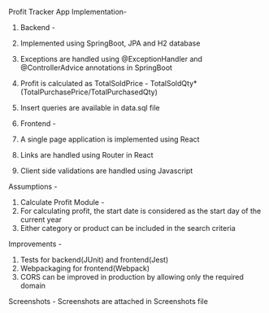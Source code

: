 Profit Tracker App
Implementation-
1. Backend -
  1. Implemented using SpringBoot, JPA and H2 database
  2. Exceptions are handled using @ExceptionHandler and @ControllerAdvice annotations in SpringBoot
  3. Profit is calculated as TotalSoldPrice - TotalSoldQty*(TotalPurchasePrice/TotalPurchasedQty)
  4. Insert queries are available in data.sql file
  
2. Frontend -
  1. A single page application is implemented using React
  2. Links are handled using Router in React
  3. Client side validations are handled using Javascript
  

Assumptions -
1. Calculate Profit Module -
  1. For calculating profit, the start date is considered as the start day of the current year
  2. Either category or product can be included in the search criteria
  
 
Improvements -
1. Tests for backend(JUnit) and frontend(Jest)
2. Webpackaging for frontend(Webpack)
3. CORS can be improved in production by allowing only the required domain

Screenshots -
Screenshots are attached in Screenshots file
